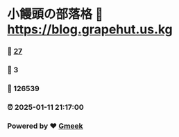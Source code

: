 # 小饅頭の部落格 :link: https://blog.grapehut.us.kg 
### :page_facing_up: [27](https://blog.grapehut.us.kg/tag.html) 
### :speech_balloon: 3 
### :hibiscus: 126539 
### :alarm_clock: 2025-01-11 21:17:00 
### Powered by :heart: [Gmeek](https://github.com/Meekdai/Gmeek)
